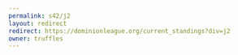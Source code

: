 ```yaml
---
permalink: s42/j2
layout: redirect
redirect: https://dominionleague.org/current_standings?div=j2
owner: truffles
---
```

